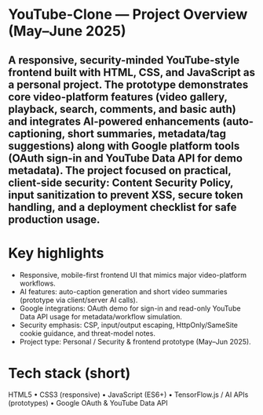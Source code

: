
# YouTube-Clone — Project Overview (May–June 2025)

A responsive, security-minded YouTube-style frontend built with **HTML, CSS, and JavaScript** as a personal project. The prototype demonstrates core video-platform features (video gallery, playback, search, comments, and basic auth) and integrates AI-powered enhancements (auto-captioning, short summaries, metadata/tag suggestions) along with Google platform tools (OAuth sign-in and YouTube Data API for demo metadata). The project focused on practical, client-side security: Content Security Policy, input sanitization to prevent XSS, secure token handling, and a deployment checklist for safe production usage.
---
# Key highlights

* Responsive, mobile-first frontend UI that mimics major video-platform workflows.
* AI features: auto-caption generation and short video summaries (prototype via client/server AI calls).
* Google integrations: OAuth demo for sign-in and read-only YouTube Data API usage for metadata/workflow simulation.
* Security emphasis: CSP, input/output escaping, HttpOnly/SameSite cookie guidance, and threat-model notes.
* Project type: Personal / Security & frontend prototype (May–Jun 2025).

# Tech stack (short)
HTML5 • CSS3 (responsive) • JavaScript (ES6+) • TensorFlow\.js / AI APIs (prototypes) • Google OAuth & YouTube Data API
